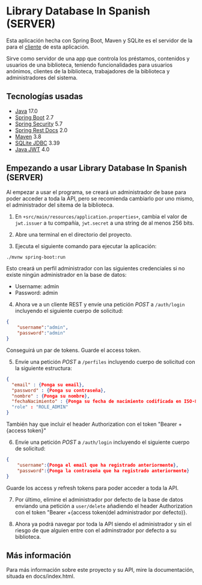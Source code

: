 # Library Database In Spanish (SERVER)

Esta aplicación hecha con Spring Boot, Maven y SQLite es el servidor de la para el [cliente](https://github.com/dangarcar/library-database-in-spanish) de esta aplicación.

Sirve como servidor de una app que controla los préstamos, contenidos y usuarios de una biblioteca, teniendo funcionalidades para usuarios anónimos, clientes de la biblioteca, trabajadores de la biblioteca y administradores del sistema.

## Tecnologías usadas
- [Java](https://www.java.com/en/) 17.0
- [Spring Boot](https://spring.io/projects/spring-boot/) 2.7
- [Spring Security](https://spring.io/projects/spring-security) 5.7
- [Spring Rest Docs](https://spring.io/projects/spring-restdocs/) 2.0
- [Maven](https://maven.apache.org/) 3.8
- [SQLite JDBC](https://github.com/xerial/sqlite-jdbc) 3.39
- [Java JWT](https://github.com/auth0/java-jwt) 4.0

## Empezando a usar Library Database In Spanish (SERVER)
Al empezar a usar el programa, se creará un administrador de base para poder acceder a toda la API, pero se recomienda cambiarlo por uno mismo, el administrador del sitema de la biblioteca.

1. En `+src/main/resources/application.properties+`, cambia el valor de `jwt.issuer` a tu compañía, `jwt.secret` a una string de al menos 256 bits.

2. Abre una terminal en el directorio del proyecto.

3. Ejecuta el siguiente comando para ejecutar la aplicación:
```bash
./mvnw spring-boot:run
```

Esto creará un perfil administrador con las siguientes credenciales si no existe ningún administrador en la base de datos:
- Username: admin
- Password: admin

4. Ahora ve a un cliente REST y envíe una petición *POST* a `/auth/login` incluyendo el siguiente cuerpo de solicitud:
```json
{
	"username":"admin",
	"password":"admin"
}
```

Conseguirá un par de tokens. Guarde el access token.

5. Envíe una petición *POST* a `/perfiles` incluyendo cuerpo de solicitud con la siguiente estructura:
```json
{
  "email" : {Ponga su email},
  "password" : {Ponga su contraseña},
  "nombre" : {Ponga su nombre},
  "fechaNacimiento" : {Ponga su fecha de nacimiento codificada en ISO-8601}
  "role" : "ROLE_ADMIN"
}
```
También hay que incluir el header Authorization con el token "Bearer +{access token}"

6. Envíe una petición *POST* a `/auth/login` incluyendo el siguiente cuerpo de solicitud:
```json
{
	"username":{Ponga el email que ha registrado anteriormente},
	"password":{Ponga la contraseña que ha registrado anteriormente}
}
```

Guarde los access y refresh tokens para poder acceder a toda la API.

7. Por último, elimine el administrador por defecto de la base de datos enviando una petición a `user/delete` añadiendo el header Authorization con el token "Bearer +{access token(del administrador por defecto)}.

8. Ahora ya podrá navegar por toda la API siendo el administrador y sin el riesgo de que alguien entre con el adminstrador por defecto a su biblioteca.

## Más información
Para más información sobre este proyecto y su API, mire la documentación, situada en docs/index.html.
